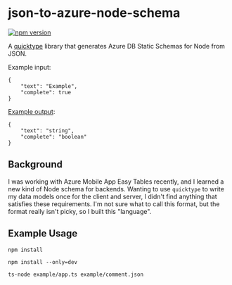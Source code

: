 # json-to-azure-node-schema
[![npm version](https://badge.fury.io/js/json-to-azure-node-schema.svg)](https://badge.fury.io/js/json-to-azure-node-schema)

A [quicktype](https://github.com/quicktype/quicktype) library that generates Azure DB Static Schemas for Node from JSON.

Example input:

```
{
    "text": "Example",
    "complete": true
}
```

[Example output](https://docs.microsoft.com/en-us/azure/app-service-mobile/app-service-mobile-node-backend-how-to-use-server-sdk#howto-staticschema):

```
{
    "text": "string",
    "complete": "boolean"
}
```
## Background
I was working with Azure Mobile App Easy Tables recently, and I learned a new kind of Node schema for backends. Wanting to use `quicktype` to write my data models once for the client and server, I didn't find anything that satisfies these requirements. I'm not sure what to call this format, but the format really isn't picky, so I built this "language".
## Example Usage
`npm install`

`npm install --only=dev`

`ts-node example/app.ts example/comment.json`
